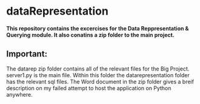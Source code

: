 # dataRepresentation
#### This repository contains the excercises for the Data Reppresentation & Querying module. It also conatins a zip folder to the main project.

## Important:
The datarep zip folder contains all of the relevant files for the Big Project.
server1.py is the main file.
Within this folder the datarepresentation folder has the relevant sql files.
The Word document in the zip folder gives a breif description on my failed attempt to host the application on Python anywhere.
